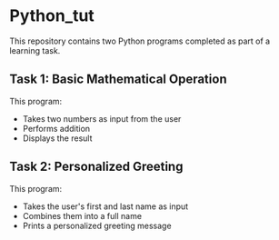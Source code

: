 # Python_tut
This repository contains two Python programs completed as part of a learning task.
## Task 1: Basic Mathematical Operation
This program:
- Takes two numbers as input from the user
- Performs addition
- Displays the result

## Task 2: Personalized Greeting
This program:
- Takes the user's first and last name as input
- Combines them into a full name
- Prints a personalized greeting message
